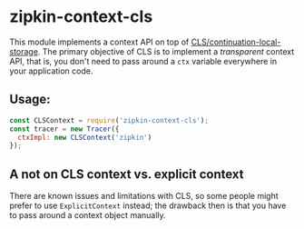 # zipkin-context-cls

This module implements a context API on top of [CLS/continuation-local-storage](https://github.com/othiym23/node-continuation-local-storage).
The primary objective of CLS is to implement a *transparent* context API, that is, you don't need to pass around a `ctx`
variable everywhere in your application code.

## Usage:

```javascript
const CLSContext = require('zipkin-context-cls');
const tracer = new Tracer({
  ctxImpl: new CLSContext('zipkin')
});
```

## A not on CLS context vs. explicit context

There are known issues and limitations with CLS, so some people might prefer to use `ExplicitContext` instead;
the drawback then is that you have to pass around a context object manually.
